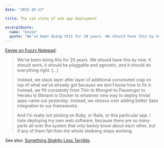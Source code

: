 ```yaml
---
date: "2015-10-13"

title: The sad state of web app deployment

excerptQuote:
  name: "Eevee"
  quote: "We’ve been doing this for 20 years. We should have this by now. It should work, it should be pluggable and agnostic, and it should do everything right. […] Instead, we stack layer after layer of additional convoluted crap on top of what we’ve already got because we don’t know how to fix it."
---
```


[Eevee on Fuzzy Notepad][link]:

> We’ve been doing this for 20 years. We should have this by now. It should work, it should be pluggable and agnostic, and it should do everything right. […]
>
> Instead, we stack layer after layer of additional convoluted crap on top of what we’ve already got because we don’t know how to fix it. Instead, we flit constantly from Thin to Mongrel to Passenger to Heroku to Bitnami to Docker to whatever new way to deploy trivial apps came out yesterday. Instead, we obsess over adding better Sass integration to our frameworks.
>
> And I’m really not picking on Ruby, or Rails, or this particular app. I hate deploying my own web software, because there are so many parts all over the system that only barely know about each other, but if any of them fail then the whole shebang stops working.

See also: [Something Slightly Less Terrible][link2].


[link]: http://eev.ee/blog/2015/09/17/the-sad-state-of-web-app-deployment/
[link2]: https://solarsailer.net/2015/01/something-slightly-less-terrible/
